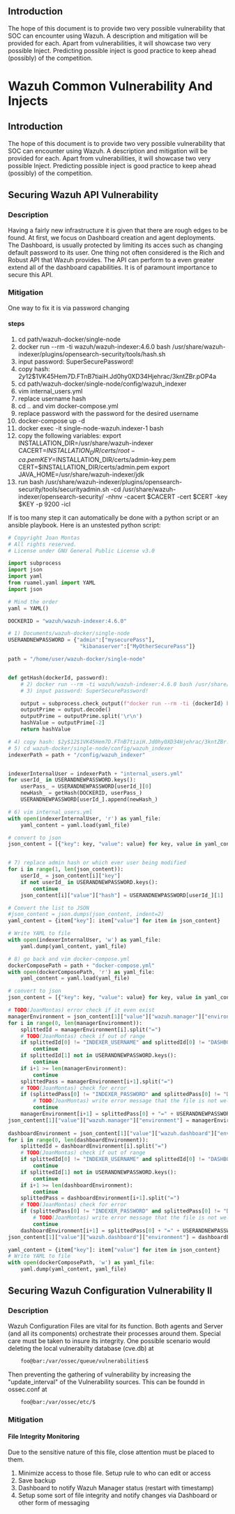 ## Introduction
The hope of this document is to provide two very possible vulnerability that SOC can encounter using Wazuh.
A description and mitigation will be provided for each.
Apart from vulnerabilities, it will showcase two very possible Inject.
Predicting possible inject is good practice to keep ahead (possibly) of the competition.

# Wazuh Common Vulnerability And Injects

## Introduction
The hope of this document is to provide two very possible vulnerability that SOC can encounter using Wazuh.
A description and mitigation will be provided for each.
Apart from vulnerabilities, it will showcase two very possible Inject.
Predicting possible inject is good practice to keep ahead (possibly) of the competition.

##  Securing Wazuh API Vulnerability

### Description
Having a fairly new infrastructure it is given that there are rough edges to be found.
At first, we focus on Dashboard creation and agent deployments.
The Dashboard, is usually protected by limiting its acces such as changing default password to its user.
One thing not often considered is the Rich and Robust API that Wazuh provides.
The API can perform to a even greater extend all of the dashboard capabilities.
It is of paramount importance to secure this API.


### Mitigation
One way to fix it is via password changing
#### steps
  1) cd path/wazuh-docker/single-node
  2) docker run --rm -ti wazuh/wazuh-indexer:4.6.0 bash /usr/share/wazuh-indexer/plugins/opensearch-security/tools/hash.sh
  3) input password: SuperSecurePassword!
  4) copy hash: $2y$12$1VK45Hem7D.FTnB7tiaiH.Jd0hy0XD34Hjehrac/3kntZBr.pOP4a
  5) cd path/wazuh-docker/single-node/config/wazuh_indexer
  6) vim internal_users.yml
  7) replace username hash
  8) cd .. and vim docker-compose.yml
  9) replace password with the password for the desired username
  10) docker-compose up -d
  11) docker exec -it single-node-wazuh.indexer-1 bash
  12) copy the following variables:
    export INSTALLATION_DIR=/usr/share/wazuh-indexer
    CACERT=$INSTALLATION_DIR/certs/root-ca.pem
    KEY=$INSTALLATION_DIR/certs/admin-key.pem
    CERT=$INSTALLATION_DIR/certs/admin.pem
    export JAVA_HOME=/usr/share/wazuh-indexer/jdk
  13) run bash /usr/share/wazuh-indexer/plugins/opensearch-security/tools/securityadmin.sh -cd /usr/share/wazuh-indexer/opensearch-security/ -nhnv -cacert  $CACERT -cert $CERT -key $KEY -p 9200 -icl

If is too many step  it can automatically be done with a python script or an ansible playbook.
Here is an unstested python script:
```python
# Copyright Joan Montas
# All rights reserved.
# License under GNU General Public License v3.0

import subprocess
import json
import yaml
from ruamel.yaml import YAML
import json

# Mind the order
yaml = YAML()

DOCKERID = "wazuh/wazuh-indexer:4.6.0"

# 1) Documents/wazuh-docker/single-node
USERANDNEWPASSWORD = {"admin":["mysecurePass"], 
                       "kibanaserver":["MyOtherSecurePass"]}

path = "/home/user/wazuh-docker/single-node"


def getHash(dockerId, password):
    # 2) docker run --rm -ti wazuh/wazuh-indexer:4.6.0 bash /usr/share/wazuh-indexer/plugins/opensearch-security/tools/hash.sh
    # 3) input password: SuperSecurePassword!

    output = subprocess.check_output(f"docker run --rm -ti {dockerId} bash /usr/share/wazuh-indexer/plugins/opensearch-security/tools/hash.sh -p {password}", shell=True)
    outputPrime = output.decode()
    outputPrime = outputPrime.split('\r\n')
    hashValue = outputPrime[-2]
    return hashValue

# 4) copy hash: $2y$12$1VK45Hem7D.FTnB7tiaiH.Jd0hy0XD34Hjehrac/3kntZBr.pOP4a
# 5) cd wazuh-docker/single-node/config/wazuh_indexer
indexerPath = path + "/config/wazuh_indexer"


indexerInternalUser = indexerPath + "internal_users.yml"
for userId_ in USERANDNEWPASSWORD.keys():
    userPass_ = USERANDNEWPASSWORD[userId_][0]
    newHash_ = getHash(DOCKERID, userPass_)
    USERANDNEWPASSWORD[userId_].append(newHash_)

# 6) vim internal_users.yml
with open(indexerInternalUser, 'r') as yaml_file:
    yaml_content = yaml.load(yaml_file)

# convert to json
json_content = [{"key": key, "value": value} for key, value in yaml_content.items()]


# 7) replace admin hash or which ever user being modified
for i in range(1, len(json_content)):
    userId_ = json_content[i]["key"]
    if not userId_ in USERANDNEWPASSWORD.keys():
        continue
    json_content[i]["value"]["hash"] = USERANDNEWPASSWORD[userId_][1]

# Convert the list to JSON
#json_content = json.dumps(json_content, indent=2)
yaml_content = {item["key"]: item["value"] for item in json_content}

# Write YAML to file
with open(indexerInternalUser, 'w') as yaml_file:
    yaml.dump(yaml_content, yaml_file)

# 8) go back and vim docker-compose.yml
dockerComposePath = path + "docker-compose.yml"
with open(dockerComposePath, 'r') as yaml_file:
    yaml_content = yaml.load(yaml_file)

# convert to json
json_content = [{"key": key, "value": value} for key, value in yaml_content.items()]

# TODO(JoanMontas) error check if it even exist
managerEnvironment = json_content[1]["value"]["wazuh.manager"]["environment"]
for i in range(0, len(managerEnvironment)):
    splittedId = managerEnvironment[i].split("=")
    # TODO(JoanMontas) check if out of range
    if splittedId[0] != "INDEXER_USERNAME" and splittedId[0] != "DASHBOARD_USERNAME" and splittedId[0] != "API_USERNAME":
        continue
    if splittedId[1] not in USERANDNEWPASSWORD.keys():
        continue
    if i+1 >= len(managerEnvironment):
        continue
    splittedPass = managerEnvironment[i+1].split("=")
    # TODO(JoanMontas) check for error
    if (splittedPass[0] != "INDEXER_PASSWORD" and splittedPass[0] != "DASHBOARD_PASSWORD" and splittedPass[0] != "API_PASSWORD"):
        # TODO(JoanMontas) write error message that the file is not well formatted
        continue
    managerEnvironment[i+1] = splittedPass[0] + "=" + USERANDNEWPASSWORD[splittedId[1]][1]
json_content[1]["value"]["wazuh.manager"]["environment"] = managerEnvironment
            
dashboardEnvironment = json_content[1]["value"]["wazuh.dashboard"]["environment"]
for i in range(0, len(dashboardEnvironment)):
    splittedId = dashboardEnvironment[i].split("=")
    # TODO(JoanMontas) check if out of range
    if splittedId[0] != "INDEXER_USERNAME" and splittedId[0] != "DASHBOARD_USERNAME" and splittedId[0] != "API_USERNAME":
        continue
    if splittedId[1] not in USERANDNEWPASSWORD.keys():
        continue
    if i+1 >= len(dashboardEnvironment):
        continue
    splittedPass = dashboardEnvironment[i+1].split("=")
    # TODO(JoanMontas) check for error
    if (splittedPass[0] != "INDEXER_PASSWORD" and splittedPass[0] != "DASHBOARD_PASSWORD" and splittedPass[0] != "API_PASSWORD"):
        # TODO(JoanMontas) write error message that the file is not well formatted
        continue
    dashboardEnvironment[i+1] = splittedPass[0] + "=" + USERANDNEWPASSWORD[splittedId[1]][1]
json_content[1]["value"]["wazuh.dashboard"]["environment"] = dashboardEnvironment

yaml_content = {item["key"]: item["value"] for item in json_content}
# Write YAML to file
with open(dockerComposePath, 'w') as yaml_file:
    yaml.dump(yaml_content, yaml_file)
```


## Securing Wazuh Configuration Vulnerability II

### Description
Wazuh Configuration Files are vital for its function.
Both agents and Server (and all its components) orchestrate their processes around them.
Special care must be taken to insure its integrity.
One possible scenario would deleting the local vulnerabilty database (cve.db) at
```bash
    foo@bar:/var/ossec/queue/vulnerabilities$
```
Then preventing the gathering of vulnerability by increasing the "update_interval" of the Vulnerability sources. This can be foundd in ossec.conf at
```bash
    foo@bar:/var/ossec/etc/$
```

### Mitigation
#### File Integrity Monitoring
Due to the sensitive nature of this file, close attention must be placed to them.
1. Minimize access to those file. Setup rule to who can edit or access
2. Save backup
3. Dashboard to notify Wazuh Manager status (restart with timestamp)
4. Setup some sort of file integrity and notify changes via Dashboard or other form of messaging